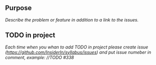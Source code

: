 ## Purpose
_Describe the problem or feature in addition to a link to the issues._

## TODO in project 
_Each time when you whan to add TODO in project please create issue (https://github.com/InsiderIn/syllabus/issues) 
and put issue numeber in comment, example: //TODO #338_
